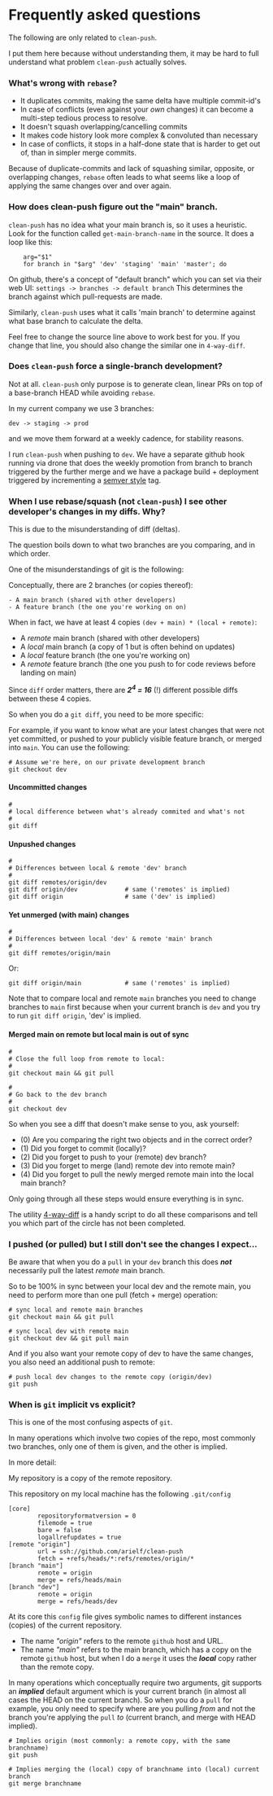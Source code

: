 
[//]: # (vim: spell)

# Frequently asked questions

The following are only related to `clean-push`.

I put them here because without understanding them, it may be
hard to full understand what problem `clean-push` actually solves.

### What's wrong with `rebase`?

- It duplicates commits, making the same delta have multiple commit-id's
- In case of conflicts (even against your _own_ changes) it can become a multi-step tedious process to resolve.
- It doesn't squash overlapping/cancelling commits
- It makes code history look more complex & convoluted than necessary
- In case of conflicts, it stops in a half-done state that is harder
  to get out of, than in simpler merge commits.

Because of duplicate-commits and lack of squashing similar, opposite, or overlapping changes, `rebase` often leads to what seems like a loop of applying the same changes over and over again.

### How does clean-push figure out the "main" branch.

`clean-push` has no idea what your main branch is, so it uses a
heuristic. Look for the function called `get-main-branch-name`
in the source. It does a loop like this:

```
    arg="$1"
    for branch in "$arg" 'dev' 'staging' 'main' 'master'; do
```

On github, there's a concept of "default branch" which you can set
via their web UI: `settings -> branches -> default branch`
This determines the branch against which pull-requests are made.

Similarly, `clean-push` uses what it calls 'main branch' to
determine against what base branch to calculate the delta.

Feel free to change the source line above to work best for you.
If you change that line, you should also change the similar one
in `4-way-diff`.

### Does `clean-push` force a single-branch development?

Not at all. `clean-push` only purpose is to generate clean,
linear PRs on top of a base-branch HEAD while avoiding `rebase`.

In my current company we use 3 branches:

    dev -> staging -> prod

and we move them forward at a weekly cadence, for stability reasons.

I run `clean-push` when pushing to `dev`. We have a separate
github hook running via drone that does the weekly promotion
from branch to branch triggered by the further merge and
we have a package build + deployment triggered by incrementing
a [semver style](https://semver.org) tag.


### When I use rebase/squash (not `clean-push`) I see other developer's changes in my diffs. Why?

This is due to the misunderstanding of diff (deltas).

The question boils down to what two branches are you comparing, and in
which order.

One of the misunderstandings of git is the following:

Conceptually, there are 2 branches (or copies thereof):

    - A main branch (shared with other developers)
    - A feature branch (the one you're working on on)

When in fact, we have at least 4 copies `(dev + main) * (local + remote)`:

  - A _remote_ main branch (shared with other developers)
  - A _local_ main branch (a copy of 1 but is often behind on updates)
  - A _local_ feature branch (the one you're working on)
  - A _remote_ feature branch (the one you push to for code reviews before landing on main)

Since `diff` order matters, there are ***2<sup>4</sup> = 16*** (!) different possible diffs between these 4 copies.

So when you do a `git diff`, you need to be more specific:

For example, if you want to know what are your latest changes that
were not yet committed, or pushed to your publicly visible feature branch, or merged into `main`.
You can use the following:

    # Assume we're here, on our private development branch
    git checkout dev

#### Uncommitted changes

    #
    # local difference between what's already commited and what's not
    #
    git diff

#### Unpushed changes
    #
    # Differences between local & remote 'dev' branch
    #
    git diff remotes/origin/dev
    git diff origin/dev             # same ('remotes' is implied)
    git diff origin                 # same ('dev' is implied)

#### Yet unmerged (with main) changes

    #
    # Differences between local 'dev' & remote 'main' branch
    #
    git diff remotes/origin/main

Or:

    git diff origin/main            # same ('remotes' is implied)

Note that to compare local and remote `main` branches
you need to change branches to `main` first because when your
current branch is `dev` and you try to run `git diff origin`,
'dev' is implied.

#### Merged main on remote but local main is out of sync

    #
    # Close the full loop from remote to local:
    #
    git checkout main && git pull

    #
    # Go back to the dev branch
    #
    git checkout dev


So when you see a diff that doesn't make sense to you, ask yourself:

- (0) Are you comparing the right two objects and in the correct order?
- (1) Did you forget to commit (locally)?
- (2) Did you forget to push to your (remote) dev branch?
- (3) Did you forget to merge (land) remote dev into remote main?
- (4) Did you forget to pull the newly merged remote main into the local main branch?

Only going through all these steps would ensure everything is in sync.

The utility [4-way-diff](4-way-diff) is a handy script to do
all these comparisons and tell you which part of the circle
has not been completed.

### I pushed (or pulled) but I still don't see the changes I expect...

Be aware that when you do a `pull` in your `dev` branch
this does ***not*** necessarily pull the latest *remote* main branch.

So to be 100% in sync between your local dev and the remote main,
you need to perform more than one pull (fetch + merge) operation:

    # sync local and remote main branches
    git checkout main && git pull

    # sync local dev with remote main
    git checkout dev && git pull main

And if you also want your remote copy of dev to have the same
changes, you also need an additional push to remote:

    # push local dev changes to the remote copy (origin/dev)
    git push

### When is `git` implicit vs explicit?

This is one of the most confusing aspects of `git`.

In many operations which involve two copies of the repo,
most commonly two branches, only one of them is given, and
the other is implied.

In more detail:

My repository is a copy of the remote repository.

This repository on my local machine has the following `.git/config`

```
[core]
        repositoryformatversion = 0
        filemode = true
        bare = false
        logallrefupdates = true
[remote "origin"]
        url = ssh://github.com/arielf/clean-push
        fetch = +refs/heads/*:refs/remotes/origin/*
[branch "main"]
        remote = origin
        merge = refs/heads/main
[branch "dev"]
        remote = origin
        merge = refs/heads/dev
```

At its core this `config` file gives symbolic names to different
instances (copies) of the current repository.

- The name *"origin"* refers to the remote `github` host and URL.
- The name *"main"* refers to the main branch, which has a copy on the
  remote `github` host, but when I do a `merge` it uses the
  ***local*** copy rather than the remote copy.

In many operations which conceptually require two arguments,
git supports an ***implied*** default argument which is your current
branch (in almost all cases the HEAD on the current branch).
So when you do a `pull` for example, you only need to specify
where are you pulling *from* and not the branch you're applying
the `pull` *to* (current branch, and merge with HEAD implied).

    # Implies origin (most commonly: a remote copy, with the same branchname)
    git push

    # Implies merging the (local) copy of branchname into (local) current branch
    git merge branchname
